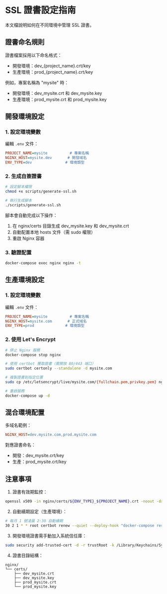 # SSL 證書設定指南

本文檔說明如何在不同環境中管理 SSL 證書。

## 證書命名規則

證書檔案採用以下命名格式：
- 開發環境：dev_{project_name}.crt/key
- 生產環境：prod_{project_name}.crt/key

例如，專案名稱為 "mysite" 時：
- 開發環境：dev_mysite.crt 和 dev_mysite.key
- 生產環境：prod_mysite.crt 和 prod_mysite.key

## 開發環境設定

### 1. 設定環境變數

編輯 `.env` 文件：
```ini
PROJECT_NAME=mysite          # 專案名稱
NGINX_HOST=mysite.dev       # 開發域名
ENV_TYPE=dev               # 環境類型
```

### 2. 生成自簽證書

```bash
# 設定腳本權限
chmod +x scripts/generate-ssl.sh

# 執行生成腳本
./scripts/generate-ssl.sh
```

腳本會自動完成以下操作：
1. 在 nginx/certs 目錄生成 dev_mysite.key 和 dev_mysite.crt
2. 自動配置本地 hosts 文件（需 sudo 權限）
3. 重啟 Nginx 容器

### 3. 驗證配置

```bash
docker-compose exec nginx nginx -t
```

## 生產環境設定

### 1. 設定環境變數

編輯 `.env` 文件：
```ini
PROJECT_NAME=mysite          # 專案名稱
NGINX_HOST=mysite.com       # 正式域名
ENV_TYPE=prod              # 環境類型
```

### 2. 使用 Let's Encrypt

```bash
# 停止 Nginx 服務
docker-compose stop nginx

# 使用 certbot 獲取證書（需開放 80/443 端口）
sudo certbot certonly --standalone -d mysite.com

# 複製證書到指定位置
sudo cp /etc/letsencrypt/live/mysite.com/{fullchain.pem,privkey.pem} nginx/certs/prod_mysite.{crt,key}

# 重啟服務
docker-compose up -d
```

## 混合環境配置

多域名範例：
```ini
NGINX_HOST=dev.mysite.com,prod.mysite.com
```

對應證書命名：
- 開發：dev_mysite.crt/key
- 生產：prod_mysite.crt/key

## 注意事項

1. 證書有效期監控：
```bash
openssl x509 -in nginx/certs/${ENV_TYPE}_${PROJECT_NAME}.crt -noout -dates
```

2. 自動續期設定（生產環境）：
```bash
# 每月 1 號凌晨 2:30 自動續期
30 2 1 * * root certbot renew --quiet --deploy-hook "docker-compose restart nginx"
```

3. 開發環境證書需手動加入系統信任庫：
```bash
sudo security add-trusted-cert -d -r trustRoot -k /Library/Keychains/System.keychain nginx/certs/dev_mysite.crt
```

4. 證書目錄結構：
```
nginx/
└── certs/
    ├── dev_mysite.crt
    ├── dev_mysite.key
    ├── prod_mysite.crt
    └── prod_mysite.key
